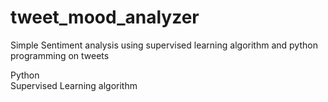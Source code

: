 # tweet_mood_analyzer
Simple Sentiment analysis using supervised learning algorithm and python programming on tweets

Python \
Supervised Learning algorithm
